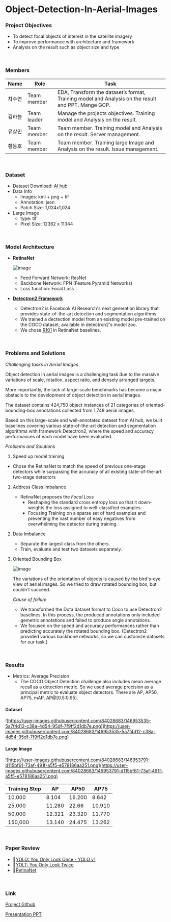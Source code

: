 ﻿# Object-Detection-In-Aerial-Images
### Project Objectives

- To detect focal objects of interest in the satellite imagery
- To improve performance with architecture and framework
- Analysis on the result such as object size and type

<br/>

### Members

| Name | Role | Task |
| --- | --- | --- |
| 차수연 | Team member | EDA, Transform the dataset’s format, Training model and Analysis on the result and PPT. Mange GCP. |
| 김하늘 | Team leader | Manage the projects objectives. Training model and Analysis on the result. |
| 유상민 | Team member | Team member. Training model and Analysis on the result. Server management. |
| 황동호 | Team member | Team member. Training large Image and Analysis on the result. Issue management. |

<br/>

### **Dataset**

- Dataset Download: [AI hub](https://aihub.or.kr/aidata/7982)
- Data Info
    - Images: kml + png + tif
    - Annotation: json
    - Patch Size: 1,024x1,024
- Large Image
    - type: tif
    - Pixel Size: 12362 x 11344
    
<br/>

### Model Architecture
- **RetinaNet**
    
    ![image](https://user-images.githubusercontent.com/84028683/156780000-d8ba593d-ed32-473f-a806-0ce56d3afa4b.png)
    
    - Feed Forward Network: ResNet
    - Backbone Network: FPN (Feature Pyramid Networks)
    - Loss function: Focal Loss
- **[Detectron2 Framework](https://github.com/facebookresearch/detectron2)**
    - Detectron2 is Facebook AI Research's next generation library that provides state-of-the-art detection and segmentation algorithms.
    - We trained a dectection model from an existing model pre-trained on the COCO dataset, available in detectron2's model zoo.
    - We chose [R101](https://github.com/facebookresearch/detectron2/blob/main/configs/COCO-Detection/retinanet_R_101_FPN_3x.yaml) in RetinaNet baselines.

<br/>

### Problems and Solutions

*Challenging tasks in Aerial Images*

Object detection in aerial images is a challenging task due to the massive variations of scale, rotation, aspect ratio, and densely arranged targets.

More importantly, the lack of large-scale benchmarks has become a major obstacle to the development of object detection in aerial images.

The dataset contains 424,750 object instances of 21 categories of oriented-bounding-box annotations collected from 1,748 aerial images.

Based on this large-scale and well-annotated dataset from AI hub, we built baselines covering various state-of-the-art detection and segmentation algorithms with framework Detectron2, where the speed and accuracy performances of each model have been evaluated.

*Problems and Solutions*

1. Speed up model training
- Chose the RetinaNet to match the speed of previous one-stage detectors while surpassing the accuracy of all existing state-of-the-art two-stage detectors
1. Address Class Imbalance
    - RetinaNet proposes the *Focal Loss*
        - Reshaping the standard cross entropy loss so that it down-weights the loss assigned to well-classified examples.
        - Focusing Training on a sparse set of hard examples and preventing the vast number of easy negatives from overwhelming the detector during training.
2. Data Imbalance
    - Separate the largest class from the others.
    - Train, evaluate and test two datasets separately.
3. Oriented Bounding Box
    
    ![image](https://user-images.githubusercontent.com/84028683/156780045-dcb17ee4-f9ea-44cc-be82-658f28767520.png)
    
    The variations of the orientation of objects is caused by the bird's-eye view of aerial images. So we tried to draw rotated bounding box, but couldn’t succeed.
    
    *Cause of failure*
    
    - We transformed the Dota dataset format to Coco to use Detectron2 baselines. In this process, the produced annotations only included gemetric annotations and failed to produce angle annotations.
    - We focused on the speed and accuracy performances rather than predicting accurately the rotated bounding box. (Detectron2 provided various backbone networks, so we can customize datasets for our task.)

<br/>

### **Results**

- Metrics: Average Precision
    - The COCO Object Detection challenge also includes mean average recall as a detection metric. So we used average precision as a principal metric to evaluate object detectors. There are AP, AP50, AP75, mAP, AP@[0.5:0.95].

#### **Dataset**

![https://user-images.githubusercontent.com/84028683/146953535-5a7f4d12-c38a-4d54-95df-7f9ff2d1db7e.png](https://user-images.githubusercontent.com/84028683/146953535-5a7f4d12-c38a-4d54-95df-7f9ff2d1db7e.png)

#### **Large Image**

![https://user-images.githubusercontent.com/84028683/146953791-d115bf61-73af-491f-a5f5-e578186aa251.png](https://user-images.githubusercontent.com/84028683/146953791-d115bf61-73af-491f-a5f5-e578186aa251.png)

| Training Step | AP | AP50 | AP75 |
| --- | --- | --- | --- |
| 10,000 | 8.104 | 16.200 | 8.642 |
| 25,000 | 11.280 | 22.66 | 10.910 |
| 50,000 | 12.321 | 23.320 | 11.770 |
| 150,000 | 13.140 | 24.475 | 13.262 |

<br/>

### **Paper Review**

- 📃[YOLO: You Only Look Once - YOLO v1](https://velog.io/@cha-suyeon/%EB%85%BC%EB%AC%B8-%EB%A6%AC%EB%B7%B0-You-Only-Look-Once-YOLO-v1-v2-v3)
- 📃[YOLT: You Only Look Twice](https://velog.io/@cha-suyeon/%EC%A0%95%EB%A6%AC-You-Only-Look-Twice-Part-I)
- 📃[RetinaNet](https://velog.io/@cha-suyeon/Focal-Loss-for-Dense-Object-Detection)

<br/>

### Link

[Project Github](https://github.com/cha-suyeon/Object-Dectection-In-Aerial-Images)

[Presentation PPT](https://github.com/cha-suyeon/Object-Detection-In-Aerial-Images/blob/main/%ED%95%B4%EC%BB%A4%ED%86%A4%20%EB%B0%9C%ED%91%9C%20ppt.pdf)
